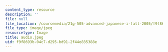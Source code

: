 ```yaml
---
content_type: resource
description: ''
file: null
file_location: /coursemedia/21g-505-advanced-japanese-i-fall-2005/f9f8693b04c7d295bd912f44e835388e_audio.jpeg
file_type: image/jpeg
resourcetype: Image
title: audio.jpeg
uid: f9f8693b-04c7-d295-bd91-2f44e835388e
---
```

